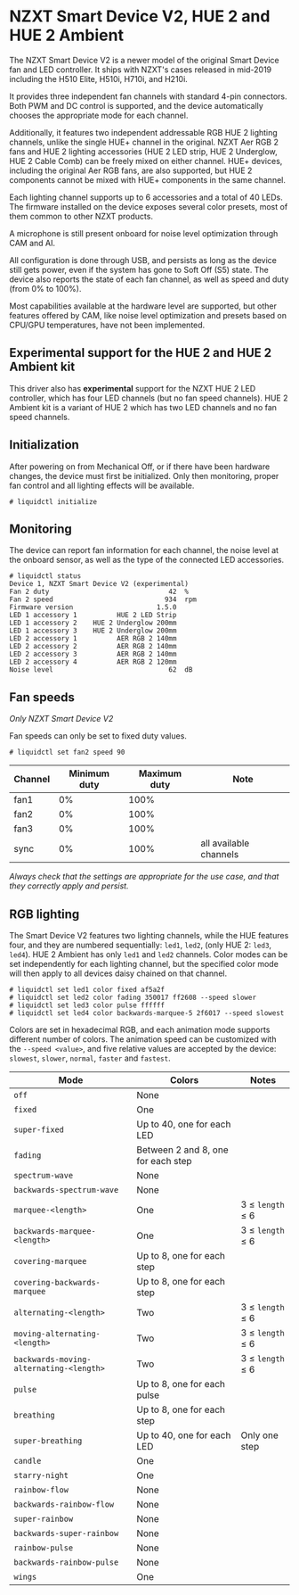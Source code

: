 # NZXT Smart Device V2, HUE 2 and HUE 2 Ambient

The NZXT Smart Device V2 is a newer model of the original Smart Device fan and LED controller. It ships with NZXT's cases released in mid-2019 including the H510 Elite, H510i, H710i, and H210i.

It provides three independent fan channels with standard 4-pin connectors. Both PWM and DC control is supported, and the device automatically chooses the appropriate mode for each channel.

Additionally, it features two independent addressable RGB HUE 2 lighting channels, unlike the single HUE+ channel in the original. NZXT Aer RGB 2 fans and HUE 2 lighting accessories (HUE 2 LED strip, HUE 2 Underglow, HUE 2 Cable Comb) can be freely mixed on either channel.  HUE+ devices, including the original Aer RGB fans, are also supported, but HUE 2 components cannot be mixed with HUE+ components in the same channel.

Each lighting channel supports up to 6 accessories and a total of 40 LEDs.  The firmware installed on the device exposes several color presets, most of them common to other NZXT products.

A microphone is still present onboard for noise level optimization through CAM and AI.

All configuration is done through USB, and persists as long as the device still gets power, even if the system has gone to Soft Off (S5) state.  The device also reports the state of each fan channel, as well as speed and duty (from 0% to 100%).

Most capabilities available at the hardware level are supported, but other features offered by CAM, like noise level optimization and presets based on CPU/GPU temperatures, have not been implemented.


## Experimental support for the HUE 2 and HUE 2 Ambient kit

This driver also has **experimental** support for the NZXT HUE 2 LED controller, which has four LED channels (but no fan speed channels). HUE 2 Ambient kit is a variant of HUE 2 which has two LED channels and no fan speed channels.

## Initialization

After powering on from Mechanical Off, or if there have been hardware changes, the device must first be initialized. Only then monitoring, proper fan control and all lighting effects will be available.

```
# liquidctl initialize
```


## Monitoring

The device can report fan information for each channel, the noise level at the onboard sensor, as well as the type of the connected LED accessories.

```
# liquidctl status
Device 1, NZXT Smart Device V2 (experimental)
Fan 2 duty                              42  %
Fan 2 speed                            934  rpm
Firmware version                     1.5.0  
LED 1 accessory 1          HUE 2 LED Strip  
LED 1 accessory 2    HUE 2 Underglow 200mm  
LED 1 accessory 3    HUE 2 Underglow 200mm  
LED 2 accessory 1          AER RGB 2 140mm  
LED 2 accessory 2          AER RGB 2 140mm  
LED 2 accessory 3          AER RGB 2 140mm  
LED 2 accessory 4          AER RGB 2 120mm  
Noise level                             62  dB
```


## Fan speeds

_Only NZXT Smart Device V2_

Fan speeds can only be set to fixed duty values.

```
# liquidctl set fan2 speed 90
```

| Channel | Minimum duty | Maximum duty | Note |
| --- | --- | --- | - |
| fan1 | 0% | 100% ||
| fan2 | 0% | 100% ||
| fan3 | 0% | 100% ||
| sync | 0% | 100% | all available channels |

*Always check that the settings are appropriate for the use case, and that they correctly apply and persist.*


## RGB lighting

The Smart Device V2 features two lighting channels, while the HUE features four, and they are numbered sequentially: `led1`, `led2`, (only HUE 2: `led3`, `led4`). HUE 2 Ambient has only `led1` and `led2` channels. Color modes can be set independently for each lighting channel, but the specified color mode will then apply to all devices daisy chained on that channel.

```
# liquidctl set led1 color fixed af5a2f
# liquidctl set led2 color fading 350017 ff2608 --speed slower
# liquidctl set led3 color pulse ffffff
# liquidctl set led4 color backwards-marquee-5 2f6017 --speed slowest
```

Colors are set in hexadecimal RGB, and each animation mode supports different number of colors.  The animation speed can be customized with the `--speed <value>`, and five relative values are accepted by the device: `slowest`, `slower`, `normal`, `faster` and `fastest`.

| Mode | Colors | Notes |
| --- | --- | --- |
| `off` | None |
| `fixed` | One |
| `super-fixed` | Up to 40, one for each LED |
| `fading` | Between 2 and 8, one for each step |
| `spectrum-wave` | None |
| `backwards-spectrum-wave` | None |
| `marquee-<length>` | One | 3 ≤ `length` ≤ 6 |
| `backwards-marquee-<length>` | One | 3 ≤ `length` ≤ 6 |
| `covering-marquee` | Up to 8, one for each step |
| `covering-backwards-marquee` | Up to 8, one for each step |
| `alternating-<length>` | Two | 3 ≤ `length` ≤ 6 |
| `moving-alternating-<length>` | Two | 3 ≤ `length` ≤ 6 |
| `backwards-moving-alternating-<length>` | Two | 3 ≤ `length` ≤ 6 |
| `pulse` | Up to 8, one for each pulse |
| `breathing` | Up to 8, one for each step |
| `super-breathing` | Up to 40, one for each LED | Only one step |
| `candle` | One |
| `starry-night` | One |
| `rainbow-flow` | None |
| `backwards-rainbow-flow` | None |
| `super-rainbow` | None |
| `backwards-super-rainbow` | None |
| `rainbow-pulse` | None |
| `backwards-rainbow-pulse` | None |
| `wings` | One |
